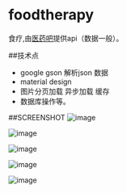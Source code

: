 # foodtherapy
食疗,由[医药吧](http://www.yi18.net/)提供api（数据一般）。

##技术点 
* google gson 解析json 数据
* material design
* 图片分页加载 异步加载 缓存
* 数据库操作等。


##SCREENSHOT
![image](https://github.com/adamin1990/foodtherapy/raw/master/art/a.png)

![image](https://github.com/adamin1990/foodtherapy/raw/master/art/b.png)

![image](https://github.com/adamin1990/foodtherapy/raw/master/art/c.png)

![image](https://github.com/adamin1990/foodtherapy/raw/master/art/d.png)

![image](https://github.com/adamin1990/foodtherapy/raw/master/art/e.png)